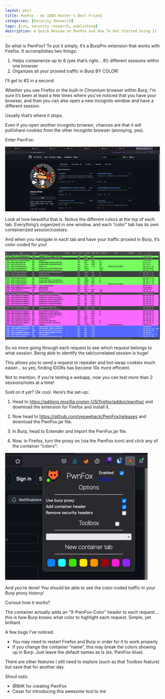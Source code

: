 ```yaml
---
layout: post
title: PwnFox - An IDOR Hunter's Best Friend
categories: [Security Research]
tags: [cve, security research, publishing]
description: A Quick Review on PwnFox and How To Get Started Using It
---
```


So what is PwnFox? To put it simply, it’s a BurpPro extension that works with Firefox. It accomplishes two things:
1.	Helps containerize up to 8 (yes that’s right… 8!) different sessions within one browser
2.	Organizes all your proxied traffic in Burp BY COLOR!

I’ll get to #2 in a second.

Whether you use Firefox or the built-in Chromium browser within Burp, I’m sure it’s been at least a few times where you’ve noticed that you have your browser, and then you can also open a new incognito window and have a different session. 

Usually that’s where it stops. 

Even if you open another incognito browser, chances are that it will pull/share cookies from the other incognito browser (annoying, yes).

Enter PwnFox:


![](/images/pwnfox1.png)


Look at how beautiful that is. Notice the different colors at the top of each tab. Everything’s organized in one window, and each “color” tab has its own containerized session/cookies.

And when you navigate in each tab and have your traffic proxied in Burp, it’s color-coded for you!


![](/images/pwnfox2.png)


So no more going through each request to see which request belongs to what session. Being able to identify the tab/correlated session is huge! 

This allows you to send a request to repeater and hot-swap cookies much easier… so yes, finding IDORs has become 10x more efficient.

Not to mention, if you’re testing a webapp, now you can test more than 2 sessions/roles at a time!


Sold on it yet? Ok cool. Here’s the set-up:


1.	Head to https://addons.mozilla.org/en-US/firefox/addon/pwnfox/ and download the extension for Firefox and install it.

2.	Now head to https://github.com/yeswehack/PwnFox/releases and download the PwnFox.jar file.

3.	In Burp, head to Extender and import the PwnFox.jar file.

4.	Now, in Firefox, turn the proxy on (via the PwnFox icon) and click any of the container “colors”:


![](/images/pwnfox3.png)

And you’re done! You should be able to see the color-coded traffic in your Burp proxy history!

Curious how it works?

The container actually adds an “X-PwnFox-Color” header to each request… this is how Burp knows what color to highlight each request. Simple, yet brilliant.

A few bugs I’ve noticed:
-	You may need to restart Firefox and Burp in order for it to work properly
-	If you change the container “name”, this may break the colors showing up in Burp. Just leave the default names as is (ex. PwnFox-blue).

There are other features I still need to explore (such as that Toolbox feature) but save that for another day.

Shout outs:
-	@BitK for creating PwnFox
-	Cesar for introducing this awesome tool to me
